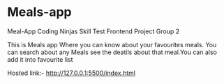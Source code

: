 # Meals-app
Meal-App
Coding Ninjas Skill Test Frontend Project Group 2

This is Meals app Where you can know about your favourites meals. You can search about any Meals see the deatils about that meal.You can also add it into favourite list

Hosted link:-
http://127.0.0.1:5500/index.html
